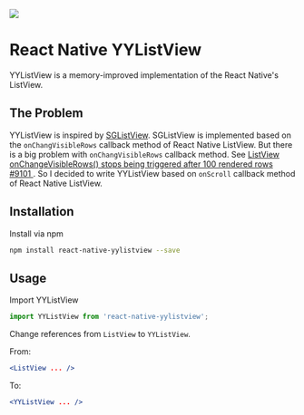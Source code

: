 ![](https://travis-ci.org/tsyeyuanfeng/react-native-yylistview.svg?branch=master)

# React Native YYListView

YYListView is a memory-improved implementation of the React Native's ListView.

## The Problem
YYListView is inspired by [SGListView](https://github.com/sghiassy/react-native-sglistview). SGListView is implemented based on the `onChangVisibleRows` callback method of React Native ListView. But there is a big problem with `onChangVisibleRows` callback method. See [ListView onChangeVisibleRows() stops being triggered after 100 rendered rows #9101
](https://github.com/facebook/react-native/issues/9101). So I decided to write YYListView based on `onScroll` callback method of React Native ListView.

## Installation

Install via npm

```bash
npm install react-native-yylistview --save
```

## Usage

Import YYListView

```js
import YYListView from 'react-native-yylistview';
```

Change references from `ListView` to `YYListView`.

From:
```jsx
<ListView ... />
```
To:
```jsx
<YYListView ... />
```

